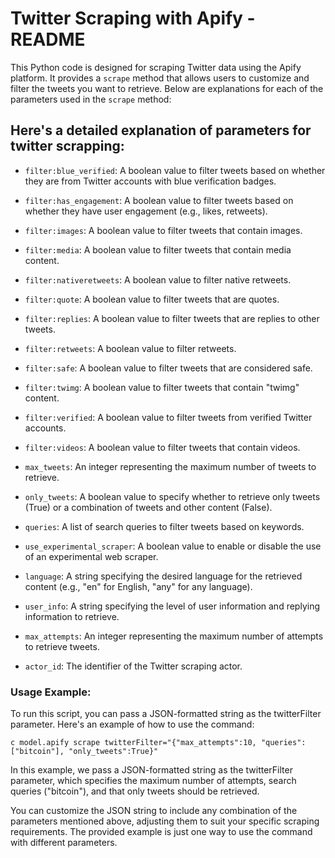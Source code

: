 # Twitter Scraping with Apify - README

This Python code is designed for scraping Twitter data using the Apify platform. It provides a `scrape` method that allows users to customize and filter the tweets you want to retrieve. Below are explanations for each of the parameters used in the `scrape` method:

## Here's a detailed explanation of parameters for twitter scrapping:

- `filter:blue_verified`: A boolean value to filter tweets based on whether they are from Twitter accounts with blue verification badges.

- `filter:has_engagement`: A boolean value to filter tweets based on whether they have user engagement (e.g., likes, retweets).

- `filter:images`: A boolean value to filter tweets that contain images.

- `filter:media`: A boolean value to filter tweets that contain media content.

- `filter:nativeretweets`: A boolean value to filter native retweets.

- `filter:quote`: A boolean value to filter tweets that are quotes.

- `filter:replies`: A boolean value to filter tweets that are replies to other tweets.

- `filter:retweets`: A boolean value to filter retweets.

- `filter:safe`: A boolean value to filter tweets that are considered safe.

- `filter:twimg`: A boolean value to filter tweets that contain "twimg" content.

- `filter:verified`: A boolean value to filter tweets from verified Twitter accounts.

- `filter:videos`: A boolean value to filter tweets that contain videos.

- `max_tweets`: An integer representing the maximum number of tweets to retrieve.

- `only_tweets`: A boolean value to specify whether to retrieve only tweets (True) or a combination of tweets and other content (False).

- `queries`: A list of search queries to filter tweets based on keywords.

- `use_experimental_scraper`: A boolean value to enable or disable the use of an experimental web scraper.

- `language`: A string specifying the desired language for the retrieved content (e.g., "en" for English, "any" for any language).

- `user_info`: A string specifying the level of user information and replying information to retrieve.

- `max_attempts`: An integer representing the maximum number of attempts to retrieve tweets.

- `actor_id`: The identifier of the Twitter scraping actor.

### Usage Example:

To run this script, you can pass a JSON-formatted string as the twitterFilter parameter. Here's an example of how to use the command:

`c model.apify scrape twitterFilter="{"max_attempts":10, "queries":["bitcoin"], "only_tweets":True}"`

In this example, we pass a JSON-formatted string as the twitterFilter parameter, which specifies the maximum number of attempts, search queries ("bitcoin"), and that only tweets should be retrieved.

You can customize the JSON string to include any combination of the parameters mentioned above, adjusting them to suit your specific scraping requirements. The provided example is just one way to use the command with different parameters.
